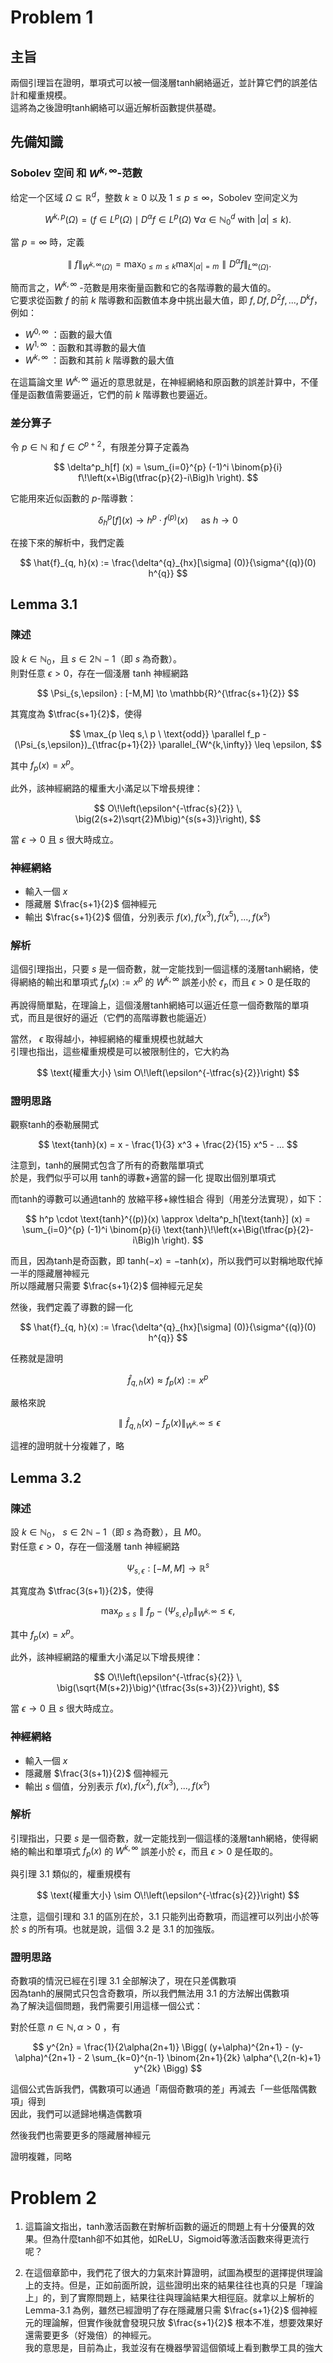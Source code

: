 # Problem 1


## 主旨

兩個引理旨在證明，單項式可以被一個淺層tanh網絡逼近，並計算它們的誤差估計和權重規模。 \
這將為之後證明tanh網絡可以逼近解析函數提供基礎。


## 先備知識

### Sobolev 空间 和 $W^{k, \infty}$-范數

给定一个区域 $\Omega \subseteq \mathbb{R}^{d}$，整数 $k \geq 0$ 以及 $1 \leq p \leq \infty$，Sobolev 空间定义为

$$
W^{k,p}(\Omega) = \Bigg( f \in L^p(\Omega) \mid D^\alpha f \in L^p(\Omega) \ \forall \alpha \in \mathbb{N}_0^d \ \text{with } |\alpha| \leq k \Bigg).
$$

當 $p = \infty$ 時，定義

$$
\parallel f \parallel_{W^{k,\infty}(\Omega)} 
= \max_{0 \leq m \leq k} \max_{|\alpha| = m} \parallel D^\alpha f \parallel_{L^\infty(\Omega)}.
$$

簡而言之，$W^{k, \infty}$ -范數是用來衡量函數和它的各階導數的最大值的。\
它要求從函數 $f$ 的前 $k$ 階導數和函數值本身中挑出最大值，即 $f, Df, D^2f, ..., D^kf$，例如：
- $W^{0, \infty}$ ：函數的最大值
- $W^{1, \infty}$ ：函數和其導數的最大值
- $W^{k, \infty}$ ：函數和其前 $k$ 階導數的最大值

在這篇論文里 $W^{k, \infty}$ 逼近的意思就是，在神經網絡和原函數的誤差計算中，不僅僅是函數值需要逼近，它們的前 $k$ 階導數也要逼近。

### 差分算子

令 $p \in \mathbb{N}$ 和 $f \in C^{p+2}$，有限差分算子定義為

$$
\delta^p_h[f] (x) = \sum_{i=0}^{p} (-1)^i \binom{p}{i} f\!\left(x+\Big(\tfrac{p}{2}-i\Big)h \right).
$$

它能用來近似函數的 $p$-階導數：

$$
\delta^p_h[f] (x) \rightarrow h^p \cdot f^{(p)}(x) \quad \text{ as } h \rightarrow 0
$$

在接下來的解析中，我們定義

$$
\hat{f}_{q, h}(x) := \frac{\delta^{q}_{hx}[\sigma] (0)}{\sigma^{(q)}(0) h^{q}}
$$


## Lemma 3.1

### 陳述

設 $k \in \mathbb{N}_0$，且 $s \in 2\mathbb{N}-1$（即 $s$ 為奇數）。  
則對任意 $\epsilon > 0$，存在一個淺層 tanh 神經網路

$$
\Psi_{s,\epsilon} : [-M,M] \to \mathbb{R}^{\tfrac{s+1}{2}}
$$

其寬度為 $\tfrac{s+1}{2}$，使得

$$
\max_{p \leq s,\ p \ \text{odd}} 
\parallel f_p - (\Psi_{s,\epsilon})_{\tfrac{p+1}{2}} \parallel_{W^{k,\infty}} \leq \epsilon,
$$

其中 $f_p(x) = x^p$。  

此外，該神經網路的權重大小滿足以下增長規律：

$$
O\!\left(\epsilon^{-\tfrac{s}{2}} \, \big(2(s+2)\sqrt{2}M\big)^{s(s+3)}\right),
$$

當 $\epsilon \to 0$ 且 $s$ 很大時成立。

### 神經網絡

- 輸入一個 $x$
- 隱藏層 $\frac{s+1}{2}$ 個神經元
- 輸出 $\frac{s+1}{2}$ 個值，分別表示 $f(x), f(x^3), f(x^5), ..., f(x^s)$

### 解析

這個引理指出，只要 $s$ 是一個奇數，就一定能找到一個這樣的淺層tanh網絡，使得網絡的輸出和單項式 $f_p(x) := x^p$ 的 $W^{k, \infty}$ 誤差小於 $\epsilon$，而且 $\epsilon > 0$ 是任取的

再說得簡單點，在理論上，這個淺層tanh網絡可以逼近任意一個奇數階的單項式，而且是很好的逼近（它們的高階導數也能逼近）

當然， $\epsilon$ 取得越小，神經網絡的權重規模也就越大 \
引理也指出，這些權重規模是可以被限制住的，它大約為

$$
\text{權重大小} \sim O\!\left(\epsilon^{-\tfrac{s}{2}}\right)
$$

### 證明思路

觀察tanh的泰勒展開式

$$
\text{tanh}(x) = x - \frac{1}{3} x^3 + \frac{2}{15} x^5 - ...
$$

注意到，tanh的展開式包含了所有的奇數階單項式 \
於是，我們似乎可以用 tanh的導數+適當的歸一化 提取出個別單項式

而tanh的導數可以通過tanh的 放縮平移+線性組合 得到（用差分法實現），如下：

$$
h^p \cdot \text{tanh}^{(p)}(x)
\approx \delta^p_h[\text{tanh}] (x)
= \sum_{i=0}^{p} (-1)^i \binom{p}{i} \text{tanh}\!\left(x+\Big(\tfrac{p}{2}-i\Big)h \right).
$$

而且，因為tanh是奇函數，即 $\text{tanh}(-x) = -\text{tanh}(x)$，所以我們可以對稱地取代掉一半的隱藏層神經元 \
所以隱藏層只需要 $\frac{s+1}{2}$ 個神經元足矣

然後，我們定義了導數的歸一化

$$
\hat{f}_{q, h}(x) := \frac{\delta^{q}_{hx}[\sigma] (0)}{\sigma^{(q)}(0) h^{q}}
$$

任務就是證明

$$
\hat{f}_{q, h}(x) \approx f_p(x) := x^p
$$

嚴格來說

$$
\parallel \hat{f}_{q, h}(x) - f_p(x) \parallel_{W^{k,\infty}} \leq \epsilon
$$

這裡的證明就十分複雜了，略


## Lemma 3.2

### 陳述

設 $k \in \mathbb{N}_0$， $s \in 2\mathbb{N}-1$（即 $s$ 為奇數），且 $M 0$。  
對任意 $\epsilon > 0$，存在一個淺層 tanh 神經網路  

$$
\Psi_{s,\epsilon} : [-M,M] \to \mathbb{R}^s
$$

其寬度為 $\tfrac{3(s+1)}{2}$，使得

$$
\max_{p \leq s} \parallel f_p - (\Psi_{s,\epsilon})_p \parallel_{W^{k,\infty}} \leq \epsilon,
$$

其中 $f_p(x) = x^p$。  

此外，該神經網路的權重大小滿足以下增長規律：

$$
O\!\left(\epsilon^{-\tfrac{s}{2}} \, \big(\sqrt{M(s+2)}\big)^{\tfrac{3s(s+3)}{2}}\right),
$$

當 $\epsilon \to 0$ 且 $s$ 很大時成立。

### 神經網絡

- 輸入一個 $x$
- 隱藏層 $\frac{3(s+1)}{2}$ 個神經元
- 輸出 $s$ 個值，分別表示 $f(x), f(x^2), f(x^3), ..., f(x^s)$

### 解析

引理指出，只要 $s$ 是一個奇數，就一定能找到一個這樣的淺層tanh網絡，使得網絡的輸出和單項式 $f_p(x)$ 的 $W^{k, \infty}$ 誤差小於 $\epsilon$，而且 $\epsilon > 0$ 是任取的。

與引理 3.1 類似的，權重規模有

$$
\text{權重大小} \sim O\!\left(\epsilon^{-\tfrac{s}{2}}\right)
$$

注意，這個引理和 3.1 的區別在於，3.1 只能列出奇數項，而這裡可以列出小於等於 $s$ 的所有項。也就是說，這個 3.2 是 3.1 的加強版。

### 證明思路

奇數項的情況已經在引理 3.1 全部解決了，現在只差偶數項 \
因為tanh的展開式只包含奇數項，所以我們無法用 3.1 的方法解出偶數項 \
為了解決這個問題，我們需要引用這樣一個公式：

對於任意 $n \in \mathbb{N}, \alpha > 0$ ，有

$$
y^{2n} = \frac{1}{2\alpha(2n+1)} \Bigg( (y+\alpha)^{2n+1} - (y-\alpha)^{2n+1} - 2 \sum_{k=0}^{n-1} \binom{2n+1}{2k} \alpha^{\,2(n-k)+1} y^{2k} \Bigg)
$$

這個公式告訴我們，偶數項可以通過「兩個奇數項的差」再減去「一些低階偶數項」得到 \
因此，我們可以遞歸地構造偶數項

然後我們也需要更多的隱藏層神經元

證明複雜，同略


# Problem 2

1. 這篇論文指出，tanh激活函數在對解析函數的逼近的問題上有十分優異的效果。但為什麼tanh卻不如其他，如ReLU，Sigmoid等激活函數來得更流行呢？

2. 在這個章節中，我們花了很大的力氣來計算證明，試圖為模型的選擇提供理論上的支持。但是，正如前面所說，這些證明出來的結果往往也真的只是「理論上」的，到了實際問題上，結果往往與理論結果大相徑庭。就拿以上解析的 Lemma-3.1 為例，雖然已經證明了存在隱藏層只需 $\frac{s+1}{2}$ 個神經元的理論解，但實作後就會發現只放 $\frac{s+1}{2}$ 根本不准，想要效果好還需要更多（好幾倍）的神經元。\
我的意思是，目前為止，我並沒有在機器學習這個領域上看到數學工具的強大
